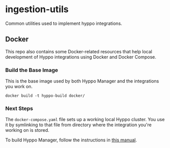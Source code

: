 # ingestion-utils
Common utilities used to implement hyppo integrations.

## Docker

This repo also contains some Docker-related resources that help local development of Hyppo integrations using Docker and Docker Compose.

### Build the Base Image

This is the base image used by both Hyppo Manager and the integrations you work on.

```
docker build -t hyppo-build docker/ 
```

### Next Steps

The `docker-compose.yaml` file sets up a working local Hyppo cluster. You use it by symlinking to that file from directory where the integration you're working on is stored.

To build Hyppo Manager, follow the instructions in [this manual](https://harrys.atlassian.net/wiki/spaces/DE/pages/279117905/Hyppo+Development+Environment+with+Docker).
